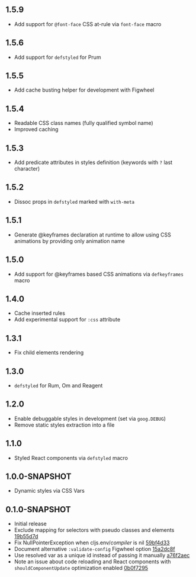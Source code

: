 ## 1.5.9
- Add support for `@font-face` CSS at-rule via `font-face` macro

## 1.5.6
- Add support for `defstyled` for Prum

## 1.5.5
- Add cache busting helper for development with Figwheel

## 1.5.4
- Readable CSS class names (fully qualified symbol name)
- Improved caching

## 1.5.3
- Add predicate attributes in styles definition (keywords with `?` last character)

## 1.5.2
- Dissoc props in `defstyled` marked with `with-meta`

## 1.5.1
- Generate @keyframes declaration at runtime to allow using CSS animations by providing only animation name

## 1.5.0
- Add support for @keyframes based CSS animations via `defkeyframes` macro

## 1.4.0
- Cache inserted rules
- Add experimental support for `:css` attribute

## 1.3.1
- Fix child elements rendering

## 1.3.0
- `defstyled` for Rum, Om and Reagent

## 1.2.0
- Enable debuggable styles in development (set via `goog.DEBUG`)
- Remove static styles extraction into a file

## 1.1.0
- Styled React components via `defstyled` macro

## 1.0.0-SNAPSHOT
- Dynamic styles via CSS Vars

## 0.1.0-SNAPSHOT
- Initial release
- Exclude mapping for selectors with pseudo classes and elements [19b55d7d](https://github.com/roman01la/cljss/commit/19b55d7dcd8053dbd35fdcc7f4ec3de0ab4396e0)
- Fix NullPointerException when cljs.env/*compiler* is nil [59bf4d33](https://github.com/roman01la/cljss/commit/59bf4d3346f6af55322511df8b0de8e9dc0640ed)
- Document alternative `:validate-config` Figwheel option [15a2dc8f](https://github.com/roman01la/cljss/commit/15a2dc8fda08b3fe9a58f794712add412ec8a676)
- Use resolved var as a unique id instead of passing it manually [a76f2aec](https://github.com/roman01la/cljss/commit/a76f2aeccc94e5c29b47511286cfadaab7ce6936)
- Note an issue about code reloading and React components with `shouldComponentUpdate` optimization enabled [0b0f7295](https://github.com/roman01la/cljss/commit/0b0f7295c876574107f1ca86191363b3e89b11e8)

